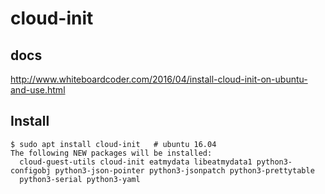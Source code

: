 # cloud-init

## docs
http://www.whiteboardcoder.com/2016/04/install-cloud-init-on-ubuntu-and-use.html

## Install
```
$ sudo apt install cloud-init   # ubuntu 16.04
The following NEW packages will be installed:
  cloud-guest-utils cloud-init eatmydata libeatmydata1 python3-configobj python3-json-pointer python3-jsonpatch python3-prettytable
  python3-serial python3-yaml
```

